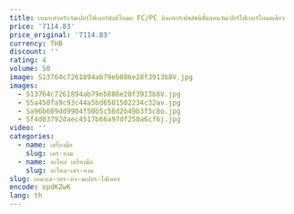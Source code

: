 ```yaml
---
title: เหมาะสําหรับจัมเปอร์ไฟเบอร์มัลติโหมด FC/PC อินเทอร์เฟซดัชนีขั้นตอนจัมเปอร์ไฟเบอร์โหมดเดียว
price: '7114.83'
price_original: '7114.83'
currency: THB
discount: ''
rating: 4
volume: 50
image: S13764c7261894ab79eb886e28f3913b8V.jpg
images:
  - S13764c7261894ab79eb886e28f3913b8V.jpg
  - S5a450fa9c93c44a5bd6501502234c32av.jpg
  - Sa96b609dd9904f50b5c56d2b49b3f5c8o.jpg
  - Sf4d03792daec4517b66a97df250a6cf6j.jpg
video: ''
categories:
  - name: เครื่องมือ
    slug: เคร-องม
  - name: อะไหล่ เครื่องมือ
    slug: อะไหล-เคร-องม
slug: เหมาะส-าหร-บจ-มเปอร-ไฟเบอร
encode: opdKZwK
lang: th
---
```

  